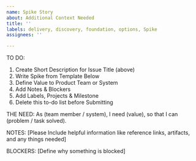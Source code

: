 ```yaml
---
name: Spike Story
about: Additional Context Needed
title: ''
labels: delivery, discovery, foundation, options, Spike
assignees: ''

---
```


TO DO:
1. Create Short Description for Issue Title (above)
2. Write Spike from Template Below
3. Define Value to Product Team or System
4. Add Notes & Blockers
5. Add Labels, Projects & Milestone
6. Delete this to-do list before Submitting 

THE NEED:
As (team member / system), I need (value), so that I can (problem / task solved).

NOTES:
[Please Include helpful information like reference links, artifacts, and any things needed]

BLOCKERS:
[Define why something is blocked]

